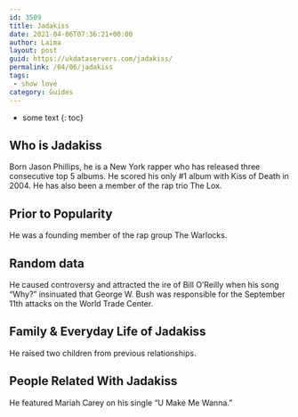 ```yaml
---
id: 3509
title: Jadakiss
date: 2021-04-06T07:36:21+00:00
author: Laima
layout: post
guid: https://ukdataservers.com/jadakiss/
permalink: /04/06/jadakiss
tags:
 - show love
category: Guides
---
```


* some text
{: toc}


## Who is Jadakiss
                  
                  
                  
Born Jason Phillips, he is a New York rapper who has released three consecutive top 5 albums. He scored his only #1 album with Kiss of Death in 2004. He has also been a member of the rap trio The Lox.
                  
              
            
              
            
                
                
                
## Prior to Popularity
                  
                  
                  
He was a founding member of the rap group The Warlocks.
                  
              
            
              
            
                
                
                
## Random data
                  
                  
                  
He caused controversy and attracted the ire of Bill O&#8217;Reilly when his song &#8220;Why?&#8221; insinuated that George W. Bush was responsible for the September 11th attacks on the World Trade Center.
                  
              
            
              
            
                
                
                
## Family & Everyday Life of Jadakiss
                  
                  
                  
He raised two children from previous relationships.
                  
              
            
              
            
                
                
                
## People Related With Jadakiss
                  
                  
                  
He featured Mariah Carey on his single &#8220;U Make Me Wanna.&#8221;
                  
              
            
              
            
                
              
            
              
              
            
            
              
            
          
          
          